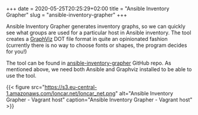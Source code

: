+++ 
date = 2020-05-25T20:25:29+02:00
title = "Ansible Inventory Grapher"
slug = "ansible-inventory-grapher"
+++

Ansible Inventory Grapher generates inventory graphs, so we can quickly see what groups are used for a particular host in Ansible inventory. The tool creates a [GraphViz](http://www.graphviz.org) DOT file format in quite an opinionated fashion (currently there is no way to choose fonts or shapes, the program decides for you!)

The tool can be found in [ansible-inventory-grapher](https://github.com/willthames/ansible-inventory-grapher) GitHub repo. As mentioned above, we need both Ansible and Graphviz installed to be able to use the tool.

<script src="https://embed.cacher.io/d5516b810d61f912a8ac13960f2919ae230aaa41.js?a=6382b80c20f8e61a4382cb24d26aaa09"></script>

{{< figure src="https://s3.eu-central-1.amazonaws.com/loncar.net/loncar_net.png" alt="Ansible Inventory Grapher - Vagrant host" caption="Ansible Inventory Grapher - Vagrant host" >}}
